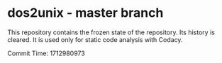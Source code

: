 # dos2unix - master branch

This repository contains the frozen state of the repository.
Its history is cleared. It is used only for static code
analysis with Codacy.

Commit Time: 1712980973